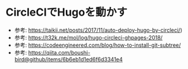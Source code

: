 # CircleCIでHugoを動かす

- 参考: https://taikii.net/posts/2017/11/auto-deploy-hugo-by-circleci/)
- 参考: https://t32k.me/mol/log/hugo-circleci-ghpages-2018/
- 参考: https://codeengineered.com/blog/how-to-install-git-subtree/
- 参考: https://qiita.com/boushi-bird@github/items/6b6eb1d1ed6f6d3341e4